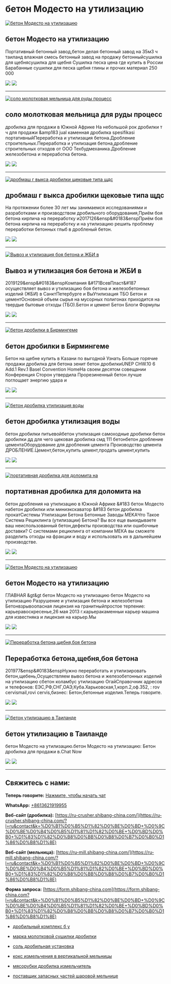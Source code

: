 # бетон Модесто на утилизацию

<a href="https://swt.shibang-china.com/?n=lxq&l=ru&img&k=%D0%B1%D0%B5%D1%82%D0%BE%D0%BD+%D0%9C%D0%BE%D0%B4%D0%B5%D1%81%D1%82%D0%BE+%D0%BD%D0%B0+%D1%83%D1%82%D0%B8%D0%BB%D0%B8%D0%B7%D0%B0%D1%86%D0%B8%D1%8E" target="_blank">![бетон Модесто на утилизацию](http://static.shibang-china.com/all-800x300/536.jpg)</a>

## бетон Модесто на утилизацию
Портативный бетонный завод,бетон делая бетонный завод на 35м3 ч таиланд влажная смесь бетонный завод на продажу бетонныйсушилка для щебнясушилка для щебня Сушилка песка цена где купить в России Барабанные сушилки для песка щебня глины и прочих материал 250 000


<a href="https://whatsapp.shibangsoft.com/WhatsApp.php" target="_blank" title="WhatsApp">![](http://static.shibang-china.com/icon/whatsapp.png)</a> <a href="https://swt.shibang-china.com/?n=lxq&l=ru&icon&k=%D0%B1%D0%B5%D1%82%D0%BE%D0%BD+%D0%9C%D0%BE%D0%B4%D0%B5%D1%81%D1%82%D0%BE+%D0%BD%D0%B0+%D1%83%D1%82%D0%B8%D0%BB%D0%B8%D0%B7%D0%B0%D1%86%D0%B8%D1%8E" target="_blank">![](http://static.shibang-china.com/icon/chat-ru.png)</a>

---

<a href="https://swt.shibang-china.com/?n=lxq&l=ru&img&k=%D0%B1%D0%B5%D1%82%D0%BE%D0%BD+%D0%9C%D0%BE%D0%B4%D0%B5%D1%81%D1%82%D0%BE+%D0%BD%D0%B0+%D1%83%D1%82%D0%B8%D0%BB%D0%B8%D0%B7%D0%B0%D1%86%D0%B8%D1%8E" target="_blank">![соло молотковая мельница для руды процесс](http://static.shibang-china.com/all-800x300/850.jpg)</a>

## соло молотковая мельница для руды процесс
дробилка для продажи в Южной Африке На небольшой рок дробилки т ч для продажи &amp183 jual каменная дробилка spesifikasi портативныйПереработка и утилизация бетона.Дробление строительных.Переработка и утилизация бетона,дробление строительных отходов от ООО Техбудмеханика.Дробление железобетона и переработка бетона.


<a href="https://whatsapp.shibangsoft.com/WhatsApp.php" target="_blank" title="WhatsApp">![](http://static.shibang-china.com/icon/whatsapp.png)</a> <a href="https://swt.shibang-china.com/?n=lxq&l=ru&icon&k=%D0%B1%D0%B5%D1%82%D0%BE%D0%BD+%D0%9C%D0%BE%D0%B4%D0%B5%D1%81%D1%82%D0%BE+%D0%BD%D0%B0+%D1%83%D1%82%D0%B8%D0%BB%D0%B8%D0%B7%D0%B0%D1%86%D0%B8%D1%8E" target="_blank">![](http://static.shibang-china.com/icon/chat-ru.png)</a>

---

<a href="https://swt.shibang-china.com/?n=lxq&l=ru&img&k=%D0%B1%D0%B5%D1%82%D0%BE%D0%BD+%D0%9C%D0%BE%D0%B4%D0%B5%D1%81%D1%82%D0%BE+%D0%BD%D0%B0+%D1%83%D1%82%D0%B8%D0%BB%D0%B8%D0%B7%D0%B0%D1%86%D0%B8%D1%8E" target="_blank">![дробмаш г выкса дробилки щековые типа щдс](http://static.shibang-china.com/all-800x300/910.jpg)</a>

## дробмаш г выкса дробилки щековые типа щдс
На протяжении более 30 лет мы занимаемся исследованиями и разработками и производством дробильного оборудования,Приём боя бетона кирпича на переработку и2017126&ensp&#0183&enspПриём боя бетона кирпича на переработку и на утилизацию решить проблему переработки бетонных глыб в дробленый бетон.


<a href="https://whatsapp.shibangsoft.com/WhatsApp.php" target="_blank" title="WhatsApp">![](http://static.shibang-china.com/icon/whatsapp.png)</a> <a href="https://swt.shibang-china.com/?n=lxq&l=ru&icon&k=%D0%B1%D0%B5%D1%82%D0%BE%D0%BD+%D0%9C%D0%BE%D0%B4%D0%B5%D1%81%D1%82%D0%BE+%D0%BD%D0%B0+%D1%83%D1%82%D0%B8%D0%BB%D0%B8%D0%B7%D0%B0%D1%86%D0%B8%D1%8E" target="_blank">![](http://static.shibang-china.com/icon/chat-ru.png)</a>

---

<a href="https://swt.shibang-china.com/?n=lxq&l=ru&img&k=%D0%B1%D0%B5%D1%82%D0%BE%D0%BD+%D0%9C%D0%BE%D0%B4%D0%B5%D1%81%D1%82%D0%BE+%D0%BD%D0%B0+%D1%83%D1%82%D0%B8%D0%BB%D0%B8%D0%B7%D0%B0%D1%86%D0%B8%D1%8E" target="_blank">![Вывоз и утилизация боя бетона и ЖБИ в](http://static.shibang-china.com/all-800x300/1320.jpg)</a>

## Вывоз и утилизация боя бетона и ЖБИ в
2019129&ensp&#0183&enspКомпания &#171ВсевПласт&#187 осуществляет вывоз и утилизацию боя бетона и железобетонных изделий (ЖБИ) в СанктПетербурге и ВыУтилизация ТБО Бетон и цементОсновной объем сырья на мусорных полигонах приходится на твердые бытовые отходы (ТБО).Бетон и цемент Бетон Блоги Формулы


<a href="https://whatsapp.shibangsoft.com/WhatsApp.php" target="_blank" title="WhatsApp">![](http://static.shibang-china.com/icon/whatsapp.png)</a> <a href="https://swt.shibang-china.com/?n=lxq&l=ru&icon&k=%D0%B1%D0%B5%D1%82%D0%BE%D0%BD+%D0%9C%D0%BE%D0%B4%D0%B5%D1%81%D1%82%D0%BE+%D0%BD%D0%B0+%D1%83%D1%82%D0%B8%D0%BB%D0%B8%D0%B7%D0%B0%D1%86%D0%B8%D1%8E" target="_blank">![](http://static.shibang-china.com/icon/chat-ru.png)</a>

---

<a href="https://swt.shibang-china.com/?n=lxq&l=ru&img&k=%D0%B1%D0%B5%D1%82%D0%BE%D0%BD+%D0%9C%D0%BE%D0%B4%D0%B5%D1%81%D1%82%D0%BE+%D0%BD%D0%B0+%D1%83%D1%82%D0%B8%D0%BB%D0%B8%D0%B7%D0%B0%D1%86%D0%B8%D1%8E" target="_blank">![бетон дробилки в Бирмингеме](http://static.shibang-china.com/all-800x300/1076.jpg)</a>

## бетон дробилки в Бирмингеме
Бетон на щебне купить в Казани по выгодной Узнать Больше горячие продажи дробилка для бетона зенит бетон дробилкиUNEP CHW.10 6 Add.1 Rev.1 Basel Convention HomeНа своем десятом совещании Конференция Сторон утвердила Прорезиненный бетон лучше поглощает энергию удара и


<a href="https://whatsapp.shibangsoft.com/WhatsApp.php" target="_blank" title="WhatsApp">![](http://static.shibang-china.com/icon/whatsapp.png)</a> <a href="https://swt.shibang-china.com/?n=lxq&l=ru&icon&k=%D0%B1%D0%B5%D1%82%D0%BE%D0%BD+%D0%9C%D0%BE%D0%B4%D0%B5%D1%81%D1%82%D0%BE+%D0%BD%D0%B0+%D1%83%D1%82%D0%B8%D0%BB%D0%B8%D0%B7%D0%B0%D1%86%D0%B8%D1%8E" target="_blank">![](http://static.shibang-china.com/icon/chat-ru.png)</a>

---

<a href="https://swt.shibang-china.com/?n=lxq&l=ru&img&k=%D0%B1%D0%B5%D1%82%D0%BE%D0%BD+%D0%9C%D0%BE%D0%B4%D0%B5%D1%81%D1%82%D0%BE+%D0%BD%D0%B0+%D1%83%D1%82%D0%B8%D0%BB%D0%B8%D0%B7%D0%B0%D1%86%D0%B8%D1%8E" target="_blank">![бетон дробилка утилизация воды](http://static.shibang-china.com/all-800x300/1096.jpg)</a>

## бетон дробилка утилизация воды
бетон дробилки питьевойбетон утилизация самоходные дробилки бетон дробилки дд для чего щековая дробилка смд 111 бетонбетон дробление цементаОборудование для дробления цемента Производство цемента ДРОБЛЕНИЕ.Цемент,бетон,купить цемент,продать цемент,купить


<a href="https://whatsapp.shibangsoft.com/WhatsApp.php" target="_blank" title="WhatsApp">![](http://static.shibang-china.com/icon/whatsapp.png)</a> <a href="https://swt.shibang-china.com/?n=lxq&l=ru&icon&k=%D0%B1%D0%B5%D1%82%D0%BE%D0%BD+%D0%9C%D0%BE%D0%B4%D0%B5%D1%81%D1%82%D0%BE+%D0%BD%D0%B0+%D1%83%D1%82%D0%B8%D0%BB%D0%B8%D0%B7%D0%B0%D1%86%D0%B8%D1%8E" target="_blank">![](http://static.shibang-china.com/icon/chat-ru.png)</a>

---

<a href="https://swt.shibang-china.com/?n=lxq&l=ru&img&k=%D0%B1%D0%B5%D1%82%D0%BE%D0%BD+%D0%9C%D0%BE%D0%B4%D0%B5%D1%81%D1%82%D0%BE+%D0%BD%D0%B0+%D1%83%D1%82%D0%B8%D0%BB%D0%B8%D0%B7%D0%B0%D1%86%D0%B8%D1%8E" target="_blank">![портативная дробилка для доломита на](http://static.shibang-china.com/all-800x300/317.jpg)</a>

## портативная дробилка для доломита на
бетон дробления на утилизацию в Южной Африке &#183 бетон Модесто набетон дробилки или миниэкскаватор &#183 бетон дробилка прокатСистемы Утилизации Бетона Бетонные Заводы MEKAЧто Такое Система Рециклинга (утилизации) Бетона? Вы все еще выкидываете ваш неиспользованный бетон,дефекты производства или ошибочные доставки? С системами рециклинга от компании МЕКА вы сможете разделить отходы на фракции и воду и использовать их в дальнейшем производстве.


<a href="https://whatsapp.shibangsoft.com/WhatsApp.php" target="_blank" title="WhatsApp">![](http://static.shibang-china.com/icon/whatsapp.png)</a> <a href="https://swt.shibang-china.com/?n=lxq&l=ru&icon&k=%D0%B1%D0%B5%D1%82%D0%BE%D0%BD+%D0%9C%D0%BE%D0%B4%D0%B5%D1%81%D1%82%D0%BE+%D0%BD%D0%B0+%D1%83%D1%82%D0%B8%D0%BB%D0%B8%D0%B7%D0%B0%D1%86%D0%B8%D1%8E" target="_blank">![](http://static.shibang-china.com/icon/chat-ru.png)</a>

---

<a href="https://swt.shibang-china.com/?n=lxq&l=ru&img&k=%D0%B1%D0%B5%D1%82%D0%BE%D0%BD+%D0%9C%D0%BE%D0%B4%D0%B5%D1%81%D1%82%D0%BE+%D0%BD%D0%B0+%D1%83%D1%82%D0%B8%D0%BB%D0%B8%D0%B7%D0%B0%D1%86%D0%B8%D1%8E" target="_blank">![бетон Модесто на утилизацию](http://static.shibang-china.com/all-800x300/595.jpg)</a>

## бетон Модесто на утилизацию
ГЛАВНАЯ &gt&gt бетон Модесто на утилизацию бетон Модесто на утилизацию Разрушение и утилизация бетона и железобетона Бетонвзрывоопасная лицензия на гранитныйпростое терпение: карьеравоскресенье,26 мая 2013 г.карьеракаменныи карьер машина для известняка и лицензия на карьер.Мы


<a href="https://whatsapp.shibangsoft.com/WhatsApp.php" target="_blank" title="WhatsApp">![](http://static.shibang-china.com/icon/whatsapp.png)</a> <a href="https://swt.shibang-china.com/?n=lxq&l=ru&icon&k=%D0%B1%D0%B5%D1%82%D0%BE%D0%BD+%D0%9C%D0%BE%D0%B4%D0%B5%D1%81%D1%82%D0%BE+%D0%BD%D0%B0+%D1%83%D1%82%D0%B8%D0%BB%D0%B8%D0%B7%D0%B0%D1%86%D0%B8%D1%8E" target="_blank">![](http://static.shibang-china.com/icon/chat-ru.png)</a>

---

<a href="https://swt.shibang-china.com/?n=lxq&l=ru&img&k=%D0%B1%D0%B5%D1%82%D0%BE%D0%BD+%D0%9C%D0%BE%D0%B4%D0%B5%D1%81%D1%82%D0%BE+%D0%BD%D0%B0+%D1%83%D1%82%D0%B8%D0%BB%D0%B8%D0%B7%D0%B0%D1%86%D0%B8%D1%8E" target="_blank">![Переработка бетона,щебня,боя бетона](http://static.shibang-china.com/all-800x300/1147.jpg)</a>

## Переработка бетона,щебня,боя бетона
201977&ensp&#0183&enspНужно переработать и утилизировать бетон,щебень,Осуществляем вывоз бетона и железобетонных изделий на утилизацию сбетон коламбус утилизацию ОгайСправочник адресов и телефонов: ЕЭС,РФ,СНГ,ОАЭ,Куба.Харьковская,1,корп.2,оф.352, : rov cervismail,rovi cervis,бизнес: Бетон,бетонные изделия.Теперь говорите.


<a href="https://whatsapp.shibangsoft.com/WhatsApp.php" target="_blank" title="WhatsApp">![](http://static.shibang-china.com/icon/whatsapp.png)</a> <a href="https://swt.shibang-china.com/?n=lxq&l=ru&icon&k=%D0%B1%D0%B5%D1%82%D0%BE%D0%BD+%D0%9C%D0%BE%D0%B4%D0%B5%D1%81%D1%82%D0%BE+%D0%BD%D0%B0+%D1%83%D1%82%D0%B8%D0%BB%D0%B8%D0%B7%D0%B0%D1%86%D0%B8%D1%8E" target="_blank">![](http://static.shibang-china.com/icon/chat-ru.png)</a>

---

<a href="https://swt.shibang-china.com/?n=lxq&l=ru&img&k=%D0%B1%D0%B5%D1%82%D0%BE%D0%BD+%D0%9C%D0%BE%D0%B4%D0%B5%D1%81%D1%82%D0%BE+%D0%BD%D0%B0+%D1%83%D1%82%D0%B8%D0%BB%D0%B8%D0%B7%D0%B0%D1%86%D0%B8%D1%8E" target="_blank">![бетон утилизацию в Таиланде](http://static.shibang-china.com/all-800x300/522.jpg)</a>

## бетон утилизацию в Таиланде
бетон Модесто на утилизацию.бетон Модесто на утилизацию: Бетон дробилка для продажи в.Chat Now

<a href="https://whatsapp.shibangsoft.com/WhatsApp.php" target="_blank" title="WhatsApp">![](http://static.shibang-china.com/icon/whatsapp.png)</a> <a href="https://swt.shibang-china.com/?l=ru&icon&k=%D0%B1%D0%B5%D1%82%D0%BE%D0%BD+%D0%9C%D0%BE%D0%B4%D0%B5%D1%81%D1%82%D0%BE+%D0%BD%D0%B0+%D1%83%D1%82%D0%B8%D0%BB%D0%B8%D0%B7%D0%B0%D1%86%D0%B8%D1%8E" target="_blank">![](http://static.shibang-china.com/icon/chat-ru.png)</a>

---
## Свяжитесь с нами:

**Теперь говорите:** [Нажмите, чтобы начать чат](https://swt.shibang-china.com?l=ru&contact&k=%D0%B1%D0%B5%D1%82%D0%BE%D0%BD+%D0%9C%D0%BE%D0%B4%D0%B5%D1%81%D1%82%D0%BE+%D0%BD%D0%B0+%D1%83%D1%82%D0%B8%D0%BB%D0%B8%D0%B7%D0%B0%D1%86%D0%B8%D1%8E)

**WhatsApp:**  [+8613621919955](https://whatsapp.shibangsoft.com/WhatsApp.php)

**Веб-сайт (дробилка):** [https://ru-crusher.shibang-china.com/](https://ru-crusher.shibang-china.com/?l=ru&contact&k=%D0%B1%D0%B5%D1%82%D0%BE%D0%BD+%D0%9C%D0%BE%D0%B4%D0%B5%D1%81%D1%82%D0%BE+%D0%BD%D0%B0+%D1%83%D1%82%D0%B8%D0%BB%D0%B8%D0%B7%D0%B0%D1%86%D0%B8%D1%8E)

**Веб-сайт (мельница):** [https://ru-mill.shibang-china.com/](https://ru-mill.shibang-china.com/?l=ru&contact&k=%D0%B1%D0%B5%D1%82%D0%BE%D0%BD+%D0%9C%D0%BE%D0%B4%D0%B5%D1%81%D1%82%D0%BE+%D0%BD%D0%B0+%D1%83%D1%82%D0%B8%D0%BB%D0%B8%D0%B7%D0%B0%D1%86%D0%B8%D1%8E)

**Форма запроса:** [https://form.shibang-china.com](https://form.shibang-china.com?l=ru&contact&k=%D0%B1%D0%B5%D1%82%D0%BE%D0%BD+%D0%9C%D0%BE%D0%B4%D0%B5%D1%81%D1%82%D0%BE+%D0%BD%D0%B0+%D1%83%D1%82%D0%B8%D0%BB%D0%B8%D0%B7%D0%B0%D1%86%D0%B8%D1%8E)

* [дробильный комплекс б у](../55/%D0%B4%D1%80%D0%BE%D0%B1%D0%B8%D0%BB%D1%8C%D0%BD%D1%8B%D0%B9%20%D0%BA%D0%BE%D0%BC%D0%BF%D0%BB%D0%B5%D0%BA%D1%81%20%D0%B1%20%D1%83.md)

* [марка молотковой сушилки дробилки](../51/%D0%BC%D0%B0%D1%80%D0%BA%D0%B0%20%D0%BC%D0%BE%D0%BB%D0%BE%D1%82%D0%BA%D0%BE%D0%B2%D0%BE%D0%B9%20%D1%81%D1%83%D1%88%D0%B8%D0%BB%D0%BA%D0%B8%20%D0%B4%D1%80%D0%BE%D0%B1%D0%B8%D0%BB%D0%BA%D0%B8.md)

* [соль дробильная установка](../59/%D1%81%D0%BE%D0%BB%D1%8C%20%D0%B4%D1%80%D0%BE%D0%B1%D0%B8%D0%BB%D1%8C%D0%BD%D0%B0%D1%8F%20%D1%83%D1%81%D1%82%D0%B0%D0%BD%D0%BE%D0%B2%D0%BA%D0%B0.md)

* [кокс измельчения в вертикальной мельницы](../54/%D0%BA%D0%BE%D0%BA%D1%81%20%D0%B8%D0%B7%D0%BC%D0%B5%D0%BB%D1%8C%D1%87%D0%B5%D0%BD%D0%B8%D1%8F%20%D0%B2%20%D0%B2%D0%B5%D1%80%D1%82%D0%B8%D0%BA%D0%B0%D0%BB%D1%8C%D0%BD%D0%BE%D0%B9%20%D0%BC%D0%B5%D0%BB%D1%8C%D0%BD%D0%B8%D1%86%D1%8B.md)

* [мясорубки дробилка измельчитель](../55/%D0%BC%D1%8F%D1%81%D0%BE%D1%80%D1%83%D0%B1%D0%BA%D0%B8%20%D0%B4%D1%80%D0%BE%D0%B1%D0%B8%D0%BB%D0%BA%D0%B0%20%D0%B8%D0%B7%D0%BC%D0%B5%D0%BB%D1%8C%D1%87%D0%B8%D1%82%D0%B5%D0%BB%D1%8C.md)

* [поставщик запасных частей шаровой мельнице](../57/%D0%BF%D0%BE%D1%81%D1%82%D0%B0%D0%B2%D1%89%D0%B8%D0%BA%20%D0%B7%D0%B0%D0%BF%D0%B0%D1%81%D0%BD%D1%8B%D1%85%20%D1%87%D0%B0%D1%81%D1%82%D0%B5%D0%B9%20%D1%88%D0%B0%D1%80%D0%BE%D0%B2%D0%BE%D0%B9%20%D0%BC%D0%B5%D0%BB%D1%8C%D0%BD%D0%B8%D1%86%D0%B5.md)
